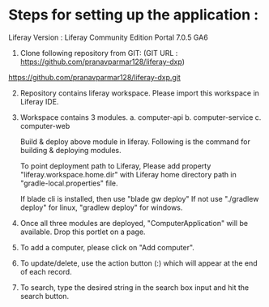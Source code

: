 Steps for setting up the application :
==================================================== 

Liferay Version : Liferay Community Edition Portal 7.0.5 GA6

1.	Clone following repository from GIT: (GIT URL : https://github.com/pranavparmar128/liferay-dxp)

https://github.com/pranavparmar128/liferay-dxp.git

2. Repository contains liferay workspace. Please import this workspace in Liferay IDE.

3. Workspace contains 3 modules.
	a. computer-api
	b. computer-service
	c. computer-web
	
	Build & deploy above module in liferay. Following is the command for building & deploying modules.

	To point deployment path to Liferay, Please add property "liferay.workspace.home.dir" with Liferay home directory path in "gradle-local.properties" file.
	
	If blade cli is installed, then use "blade gw deploy"
	If not use "./gradlew deploy" for linux, "gradlew deploy" for windows.

4. Once all three modules are deployed, "ComputerApplication" will be available. Drop this portlet on a page.

5. To add a computer, please click on "Add computer".

6. To update/delete, use the action button (:) which will appear at the end of each record.

7. To search, type the desired string in the search box input and hit the search button.
